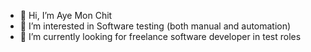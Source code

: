 - 👋 Hi, I’m Aye Mon Chit
- 👀 I’m interested in Software testing (both manual and automation)
- 🌱 I’m currently looking for freelance software developer in test roles

<!---
ayemonchit88/ayemonchit88 is a ✨ special ✨ repository because its `README.md` (this file) appears on your GitHub profile.
You can click the Preview link to take a look at your changes.
--->
